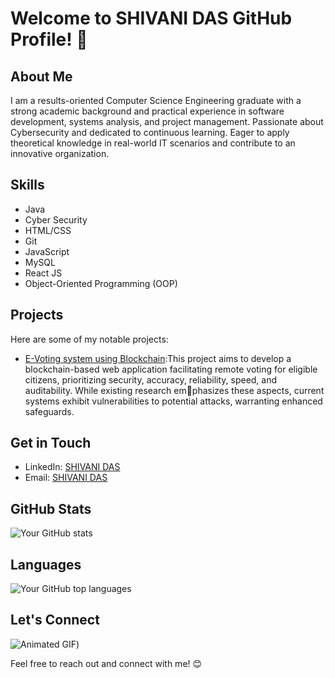 # Welcome to SHIVANI DAS GitHub Profile! 👋

## About Me
I am a results-oriented Computer Science Engineering graduate with a strong academic background and practical experience in software development, systems analysis, and project management. Passionate
about Cybersecurity and dedicated to continuous learning. Eager to apply theoretical knowledge in real-world IT scenarios and contribute to an innovative organization.

## Skills
- Java
- Cyber Security
- HTML/CSS
- Git
- JavaScript
- MySQL
- React JS
- Object-Oriented Programming (OOP)

## Projects
Here are some of my notable projects:
- [E-Voting system using Blockchain](link-to-project-1):This project aims to develop a blockchain-based web application facilitating remote voting for eligible
citizens, prioritizing security, accuracy, reliability, speed, and auditability. While existing research emphasizes these aspects, current systems exhibit vulnerabilities to potential attacks, warranting enhanced
safeguards.

## Get in Touch
- LinkedIn: [SHIVANI DAS](https://www.linkedin.com/in/shivani-das-039b2b21b/)
- Email: [SHIVANI DAS ](mailto:shivanidas233@gmail.com)


## GitHub Stats
![Your GitHub stats](https://github-readme-stats.vercel.app/api?username=yourusername&show_icons=true&theme=radical)

## Languages
![Your GitHub top languages](https://github-readme-stats.vercel.app/api/top-langs/?username=yourusername&layout=compact&theme=radical)

## Let's Connect
![Animated GIF](https://media0.giphy.com/media/26BGIqWh2R1fi6JDa/200w.gif))

Feel free to reach out and connect with me! 😊
